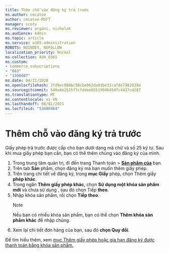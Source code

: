 ```yaml
---
title: Thêm chỗ vào đăng ký trả trước
ms.author: cmcatee
author: cmcatee-MSFT
manager: scotv
ms.reviewer: argani, nicholak
ms.audience: Admin
ms.topic: article
ms.service: o365-administration
ROBOTS: NOINDEX, NOFOLLOW
localization_priority: Normal
ms.collection: Adm_O365
ms.custom:
- commerce_subscriptions
- "663"
- "1500007"
ms.date: 04/21/2020
ms.openlocfilehash: 3fd9ec088bc58cbe062da01be31caf8e7982038a
ms.sourcegitcommit: 540a4e2515f7cfddee65519046454fc4437cd287
ms.translationtype: MT
ms.contentlocale: vi-VN
ms.lasthandoff: 08/01/2021
ms.locfileid: "53680464"
---
```

# <a name="add-seats-to-a-prepaid-subscription"></a>Thêm chỗ vào đăng ký trả trước

Giấy phép trả trước được cấp cho bạn dưới dạng mã chữ và số 25 ký tự. Sau khi mua giấy phép bạn cần, bạn có thể thêm chúng vào đăng ký của mình.

1. Trong trung tâm quản trị, đi đến trang Thanh toán  >  **[Sản phẩm của](https://go.microsoft.com/fwlink/p/?linkid=842054)** bạn.
2. Trên tab **Sản** phẩm, chọn đăng ký mà bạn muốn thêm giấy phép.
3. Trên trang chi tiết về đăng ký, trong **mục Giấy** phép, chọn Thêm giấy **phép khác.**
4. Trong ngăn **Thêm giấy phép khác,** chọn **Sử dụng một khóa sản phẩm mới** và chưa sử dụng , sau đó chọn Tiếp **theo**.
5. Nhập khóa sản phẩm, rồi chọn **Tiếp theo**.
    > [!NOTE]
    > Nếu bạn có nhiều khóa sản phẩm, bạn có thể chọn **Thêm khóa sản phẩm khác** để nhập chúng.
6. Xem lại chi tiết đơn hàng của bạn, sau đó **chọn Quy đổi**.

Để tìm hiểu thêm, xem [mục Thêm giấy phép hoặc gia hạn đăng ký được thanh toán bằng khóa sản phẩm.](https://docs.microsoft.com/microsoft-365/commerce/licenses/add-licenses-using-product-key)